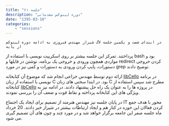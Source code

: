 ```yaml
---
title: "جلسه ۶۱"
description: "دوره لینوکس مقدماتی"
date: "1395-03-10"
categories:
    - "sessions"
---
```

    در ابتدای شصت و یکمین جلسه لاگ شیرار مهندس فیروزی به ادامه دوره لینوکس از پایه
پرداختند. تمرکز این جلسه بیشتر بر روی اسکریپت نویسی با استفاده از bash بود و
مواردی همچون ورودی و خروجی یک برنامه، نوشتن در فایلها و redirect کردن خروجی
دستورات، پایپ کردن ورودی به دستورات و کمی نیز در مورد grep توضیح دادند.

ارائه دوم توسط مهندس خزاعی انجام شد که موضوع آن کتابخانه
[libCello](https://shirazlug.ir/libcello/) در برنامه نویسی با استفاده از زبان
C بود. در ابتدا سختی های زبان C مطرح شد سپس استفاده از کتابخانه
[libCello](https://shirazlug.ir/libcello/) در پروژه ها را به عنوان یک راه حل
پیشنهاد دادند. در ادامه نیز به ویژگی های این کتابخانه پرداخته و نقاط قوت و ضعف
آن را بررسی نمودند.

در پایان جلسه نیز مهندس هنرمند از تصمیم برای ایجاد یک اجتماع IT محور با هدف
جمع کردن فعالان این حوزه در کنار هم و ایجاد ارتباطات بیشتر در شیراز خبر دادند.
20 خرداد ماه جلسه صفر این جامعه برگزار خواهد شد و در مورد چند و چون های آن
تصمیم گیری می شود.


